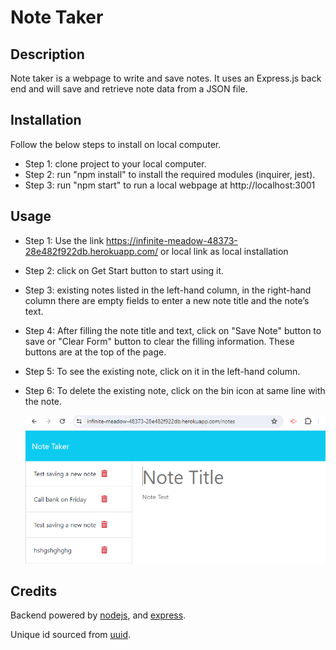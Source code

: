 # Note Taker

## Description

Note taker is a webpage to write and save notes. It uses an Express.js back end and will save and retrieve note data from a JSON file.

## Installation

Follow the below steps to install on local computer.
- Step 1: clone project to your local computer.
- Step 2: run "npm install" to install the required modules (inquirer, jest).
- Step 3: run "npm start" to run a local webpage at http://localhost:3001 
    
## Usage

- Step 1: Use the link https://infinite-meadow-48373-28e482f922db.herokuapp.com/ or local link as local installation
- Step 2: click on Get Start button to start using it.
- Step 3: existing notes listed in the left-hand column, in the right-hand column there are empty fields to enter a new note title and the note’s text.
- Step 4: After filling the note title and text, click on "Save Note" button to save or "Clear Form" button to clear the filling information. These buttons are at the top of the page.
- Step 5: To see the existing note, click on it in the left-hand column.
- Step 6: To delete the existing note, click on the bin icon at same line with the note.

    ![Screenshot](Assets/images/Screenshot.PNG)

## Credits

Backend powered by [nodejs](https://nodejs.org/en), and [express](https://www.npmjs.com/package/express).

Unique id sourced from [uuid](https://www.npmjs.com/package/uuid).